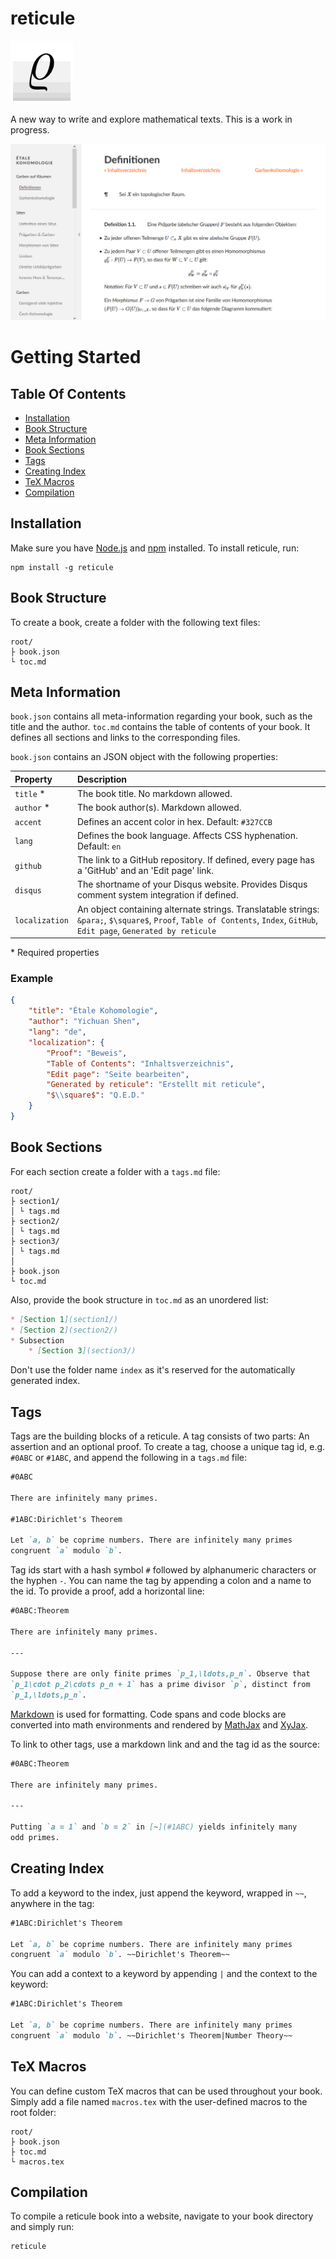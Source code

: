# reticule

<img src="logo.png" width="100" height="100">

A new way to write and explore mathematical texts. This is a work in progress.

![Screenshot](screenshot.png)

# Getting Started

## Table Of Contents

* [Installation](#installation)
* [Book Structure](#book-structure)
* [Meta Information](#meta-information)
* [Book Sections](#book-sections)
* [Tags](#tags)
* [Creating Index](#creating-index)
* [TeX Macros](#tex-macros)
* [Compilation](#compilation)

## Installation

Make sure you have [Node.js](https://nodejs.org/) and [npm](https://www.npmjs.com/) installed. To install reticule, run:

    npm install -g reticule

## Book Structure

To create a book, create a folder with the following text files:

    root/
    ├ book.json
    └ toc.md

## Meta Information

`book.json` contains all meta-information regarding your book, such as the title and the author. `toc.md` contains the table of contents of your book. It defines all sections and links to the corresponding files.

`book.json` contains an JSON object with the following properties:

Property               | Description
:----------------------|:---------------------------------------
`title` *              | The book title. No markdown allowed.
`author` *             | The book author(s). Markdown allowed.
`accent`               | Defines an accent color in hex. Default: `#327CCB`
`lang`                 | Defines the book language. Affects CSS hyphenation. Default: `en`
`github`               | The link to a GitHub repository. If defined, every page has a 'GitHub' and an 'Edit page' link.
`disqus`               | The shortname of your Disqus website. Provides Disqus comment system integration if defined.
`localization`         | An object containing alternate strings. Translatable strings: `&para;`, `$\square$`, `Proof`, `Table of Contents`, `Index`, `GitHub`, `Edit page`, `Generated by reticule`

\* Required properties

### Example

~~~json
{
    "title": "Étale Kohomologie",
    "author": "Yichuan Shen",
    "lang": "de",
    "localization": {
        "Proof": "Beweis",
        "Table of Contents": "Inhaltsverzeichnis",
        "Edit page": "Seite bearbeiten",
        "Generated by reticule": "Erstellt mit reticule",
        "$\\square$": "Q.E.D."
    }
}
~~~

## Book Sections

For each section create a folder with a `tags.md` file:

    root/
    ├ section1/
    │ └ tags.md
    ├ section2/
    │ └ tags.md
    ├ section3/
    │ └ tags.md
    │
    ├ book.json
    └ toc.md

Also, provide the book structure in `toc.md` as an unordered list:

~~~md
* [Section 1](section1/)
* [Section 2](section2/)
* Subsection
    * [Section 3](section3/)
~~~

Don't use the folder name `index` as it's reserved for the automatically generated index.

## Tags

Tags are the building blocks of a reticule. A tag consists of two parts: An assertion and an optional proof. To create a tag, choose a unique tag id, e.g. `#0ABC` or `#1ABC`, and append the following in a `tags.md` file:

~~~md
#0ABC

There are infinitely many primes.

#1ABC:Dirichlet's Theorem

Let `a, b` be coprime numbers. There are infinitely many primes
congruent `a` modulo `b`.
~~~

Tag ids start with a hash symbol `#` followed by alphanumeric characters or the hyphen `-`. You can name the tag by appending a colon and a name to the id. To provide a proof, add a horizontal line:

~~~md
#0ABC:Theorem

There are infinitely many primes.

---

Suppose there are only finite primes `p_1,\ldots,p_n`. Observe that
`p_1\cdot p_2\cdots p_n + 1` has a prime divisor `p`, distinct from
`p_1,\ldots,p_n`.
~~~

[Markdown](https://daringfireball.net/projects/markdown/) is used for formatting. Code spans and code blocks are converted into math environments and rendered by [MathJax](https://www.mathjax.org/) and [XyJax](http://sonoisa.github.io/xyjax/xyjax.html).

To link to other tags, use a markdown link and and the tag id as the source:

~~~md
#0ABC:Theorem

There are infinitely many primes.

---

Putting `a = 1` and `b = 2` in [~](#1ABC) yields infinitely many
odd primes.
~~~

## Creating Index

To add a keyword to the index, just append the keyword, wrapped in `~~`, anywhere in the tag:

~~~md
#1ABC:Dirichlet's Theorem

Let `a, b` be coprime numbers. There are infinitely many primes
congruent `a` modulo `b`. ~~Dirichlet's Theorem~~
~~~

You can add a context to a keyword by appending `|` and the context to the keyword:

~~~md
#1ABC:Dirichlet's Theorem

Let `a, b` be coprime numbers. There are infinitely many primes
congruent `a` modulo `b`. ~~Dirichlet's Theorem|Number Theory~~
~~~

## TeX Macros

You can define custom TeX macros that can be used throughout your book. Simply add a file named `macros.tex` with the user-defined macros to the root folder:

    root/
    ├ book.json
    ├ toc.md
    └ macros.tex

## Compilation

To compile a reticule book into a website, navigate to your book directory and simply run:

    reticule
